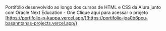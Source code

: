Portifólio desenvolvido ao longo dos cursos de HTML e CSS da Alura junto com Oracle Next Education - One
Clique aqui para acessar o projeto [https://portifolio-p-kappa.vercel.app/](https://portifolio-joa0b6pcu-basanntanas-projects.vercel.app/)
